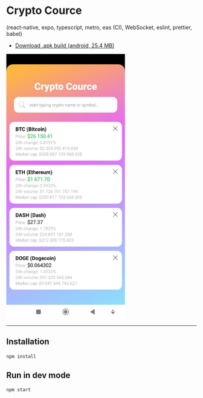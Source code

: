 # Crypto Cource

(react-native, expo, typescript, metro, eas (CI), WebSocket, eslint, prettier, babel)

- [Download .apk build (android, 25.4 MB)](https://github.com/Aleksandr-JS-Developer/crypto-cource/releases/download/1.2.4/android-build-stable.v1.2.4.apk)

<img src="./docs/screenshot-v1.2.4.jpeg" alt="Main app screen" height="700">

---

## Installation

```bash
npm install
```

## Run in dev mode

```bash
npm start
```
